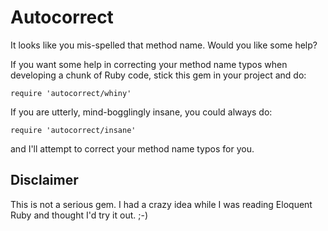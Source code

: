 # Autocorrect

It looks like you mis-spelled that method name. Would you like some help?

If you want some help in correcting your method name typos when developing a
chunk of Ruby code, stick this gem in your project and do:

    require 'autocorrect/whiny'

If you are utterly, mind-bogglingly insane, you could always do:

    require 'autocorrect/insane'

and I'll attempt to correct your method name typos for you.

## Disclaimer

This is not a serious gem. I had a crazy idea while I was reading Eloquent Ruby
and thought I'd try it out. ;-)
